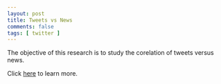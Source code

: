 ```yaml
---
layout: post
title: Tweets vs News
comments: false
tags: [ twitter ]
---
```


The objective of this research is to study the corelation of tweets versus news.

Click [here](/fit5125) to learn more.